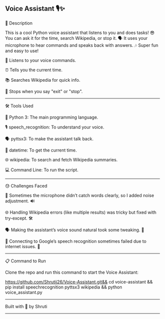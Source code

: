 Voice Assistant 🎙️✨
-----------------------------------------------------------------------------------------------------------------------------------------------------------------------------
📝 Description


This is a cool Python voice assistant that listens to you and does tasks! 😎 You can ask it for the time, search Wikipedia, or stop it. 🗣️ It uses your microphone to hear commands and speaks back with answers. 🎶 Super fun and easy to use!

🎤 Listens to your voice commands.

⏰ Tells you the current time.

📚 Searches Wikipedia for quick info.

🚪 Stops when you say "exit" or "stop".

-----------------------------------------------------------------------------------------------------------------------------------------------------------------------------

🛠️ Tools Used


🐍 Python 3: The main programming language.

🎙️ speech_recognition: To understand your voice.

🗣️ pyttsx3: To make the assistant talk back.

📅 datetime: To get the current time.

🌐 wikipedia: To search and fetch Wikipedia summaries.

💻 Command Line: To run the script.

-----------------------------------------------------------------------------------------------------------------------------------------------------------------------------

😓 Challenges Faced


🚫 Sometimes the microphone didn’t catch words clearly, so I added noise adjustment. 🔊

🌐 Handling Wikipedia errors (like multiple results) was tricky but fixed with try-except. 🛠️

🗣️ Making the assistant’s voice sound natural took some tweaking. 🎵

🔗 Connecting to Google’s speech recognition sometimes failed due to internet issues. 📡

-----------------------------------------------------------------------------------------------------------------------------------------------------------------------------

📋 Command to Run

Clone the repo and run this command to start the Voice Assistant:

https://github.com/Shrutij26/Voice-Assistant.git&& cd voice-assistant && pip install speechrecognition pyttsx3 wikipedia && python voice_assistant.py

-----------------------------------------------------------------------------------------------------------------------------------------------------------------------------

Built with 💖 by Shruti

-----------------------------------------------------------------------------------------------------------------------------------------------------------------------------
